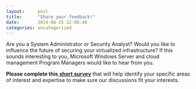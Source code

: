 ```yaml
---
layout:     post
title:      "Share your feedback!"
date:       2014-08-25 22:08:40
categories: uncategorized
---
```

Are you a System Administrator or Security Analyst? Would you like to influence the future of securing your virtualized infrastructure? If this sounds interesting to you, Microsoft Windows Server and cloud management Program Managers would like to hear from you. 

**Please complete this**[ **short survey**](https://illumeweb.smdisp.net/collector/Survey.ashx?Name=SecurityWinSvrAug_2014) that will help identify your specific areas of interest and expertise to make sure our discussions fit your interests.
